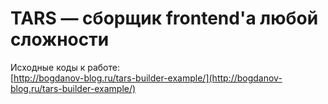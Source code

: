 # TARS — сборщик frontend'а любой сложности
  		  
Исходные коды к работе:   
[http://bogdanov-blog.ru/tars-builder-example/](http://bogdanov-blog.ru/tars-builder-example/)		
